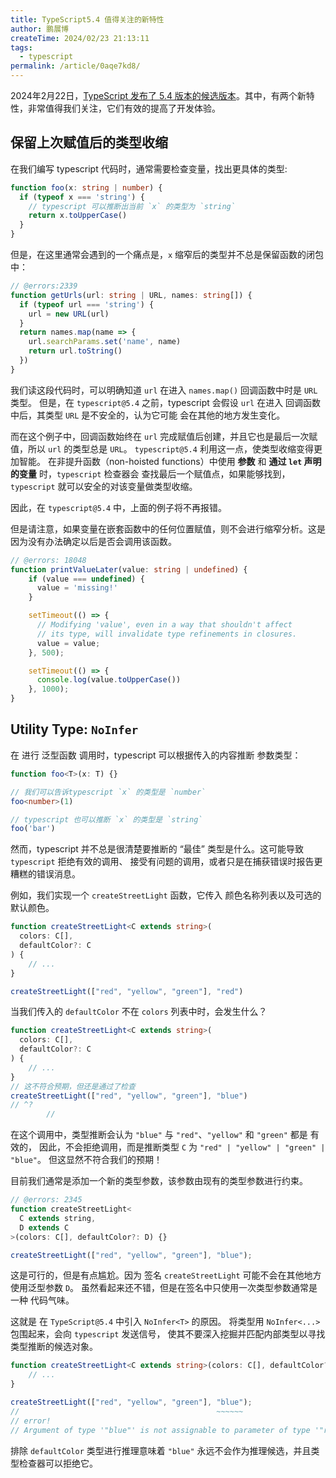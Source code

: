 ```yaml
---
title: TypeScript5.4 值得关注的新特性
author: 鹏展博
createTime: 2024/02/23 21:13:11
tags:
  - typescript
permalink: /article/0aqe7kd8/
---
```


2024年2月22日，[TypeScript 发布了 5.4 版本的候选版本](https://devblogs.microsoft.com/typescript/announcing-typescript-5-4-rc/)。其中，有两个新特性，非常值得我们关注，它们有效的提高了开发体验。

<!-- more -->

## 保留上次赋值后的类型收缩

在我们编写 typescript 代码时，通常需要检查变量，找出更具体的类型:

```ts
function foo(x: string | number) {
  if (typeof x === 'string') {
    // typescript 可以推断出当前 `x` 的类型为 `string`
    return x.toUpperCase()
  }
}
```

但是，在这里通常会遇到的一个痛点是，`x` 缩窄后的类型并不总是保留函数的闭包中：

```ts twoslash
// @errors:2339
function getUrls(url: string | URL, names: string[]) {
  if (typeof url === 'string') {
    url = new URL(url)
  }
  return names.map(name => {
    url.searchParams.set('name', name)
    return url.toString()
  })
}
```

我们读这段代码时，可以明确知道 `url` 在进入 `names.map()` 回调函数中时是 `URL` 类型。
但是，在 `typescript@5.4` 之前，typescript 会假设 `url` 在进入 回调函数中后，其类型 `URL` 是不安全的，认为它可能
会在其他的地方发生变化。

而在这个例子中，回调函数始终在 `url` 完成赋值后创建，并且它也是最后一次赋值，所以 `url` 的类型总是 `URL`。
`typescript@5.4` 利用这一点，使类型收缩变得更加智能。
在非提升函数（non-hoisted functions）中使用 **参数** 和 **通过 `let` 声明的变量** 时，`typescript` 检查器会
查找最后一个赋值点，如果能够找到，`typescript` 就可以安全的对该变量做类型收缩。

因此，在 `typescript@5.4` 中，上面的例子将不再报错。

但是请注意，如果变量在嵌套函数中的任何位置赋值，则不会进行缩窄分析。这是因为没有办法确定以后是否会调用该函数。

```ts twoslash
// @errors: 18048
function printValueLater(value: string | undefined) {
    if (value === undefined) {
      value = 'missing!'
    }

    setTimeout(() => {
      // Modifying 'value', even in a way that shouldn't affect
      // its type, will invalidate type refinements in closures.
      value = value;
    }, 500);

    setTimeout(() => {
      console.log(value.toUpperCase())
    }, 1000);
}
```

## Utility Type: `NoInfer`

在 进行 泛型函数 调用时，typescript 可以根据传入的内容推断 参数类型：

```ts
function foo<T>(x: T) {}

// 我们可以告诉typescript `x` 的类型是 `number`
foo<number>(1)

// typescript 也可以推断 `x` 的类型是 `string`
foo('bar')
```

然而，typescript 并不总是很清楚要推断的 “最佳” 类型是什么。这可能导致 `typescript` 拒绝有效的调用、
接受有问题的调用，或者只是在捕获错误时报告更糟糕的错误消息。

例如，我们实现一个 `createStreetLight` 函数，它传入 颜色名称列表以及可选的默认颜色。

```ts
function createStreetLight<C extends string>(
  colors: C[],
  defaultColor?: C
) {
    // ...
}

createStreetLight(["red", "yellow", "green"], "red")
```

当我们传入的 `defaultColor` 不在 `colors` 列表中时，会发生什么？

```ts twoslash
function createStreetLight<C extends string>(
  colors: C[],
  defaultColor?: C
) {
    // ...
}
// 这不符合预期，但还是通过了检查
createStreetLight(["red", "yellow", "green"], "blue")
// ^?
        //

```

在这个调用中，类型推断会认为 `"blue"` 与 `"red"`、`"yellow"` 和 `"green"` 都是 有效的，
因此，不会拒绝调用，而是推断类型 `C` 为 `"red" | "yellow" | "green" | "blue"`。
但这显然不符合我们的预期！

目前我们通常是添加一个新的类型参数，该参数由现有的类型参数进行约束。

```ts twoslash
// @errors: 2345
function createStreetLight<
  C extends string,
  D extends C
>(colors: C[], defaultColor?: D) {}

createStreetLight(["red", "yellow", "green"], "blue");
```

这是可行的，但是有点尴尬。因为 签名 `createStreetLight` 可能不会在其他地方使用泛型参数 `D`。
虽然看起来还不错，但是在签名中只使用一次类型参数通常是一种 代码气味。

这就是 在 `TypeScript@5.4` 中引入 `NoInfer<T>` 的原因。
将类型用 `NoInfer<...>` 包围起来，会向 `typescript` 发送信号，
使其不要深入挖掘并匹配内部类型以寻找类型推断的候选对象。

```ts
function createStreetLight<C extends string>(colors: C[], defaultColor?: NoInfer<C>) {
    // ...
}

createStreetLight(["red", "yellow", "green"], "blue");
//                                            ~~~~~~
// error!
// Argument of type '"blue"' is not assignable to parameter of type '"red" | "yellow" | "green" | undefined'.
```

排除 `defaultColor` 类型进行推理意味着 `"blue"` 永远不会作为推理候选，并且类型检查器可以拒绝它。
